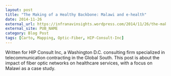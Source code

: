 ```yaml
---
layout: post
title: "The Making of a Healthy Backbone: Malawi and e-health"
date: 2014-11-26
external_url: https://infranavinsights.wordpress.com/2014/11/26/the-making-of-a-healthy-backbone-malawi-and-e-health/
external_site: PUB_NAME
category: Blog Post
tags: [Carto, Mapping, Optic-Fiber, HIP-Consult-Inc]
---
```

Written for HIP Consult Inc, a Washington D.C. consulting firm specialized in telecommunication contracting in the Global South. This post is about the impact of fiber optic networks on healthcare services, with a focus on Malawi as a case study.
